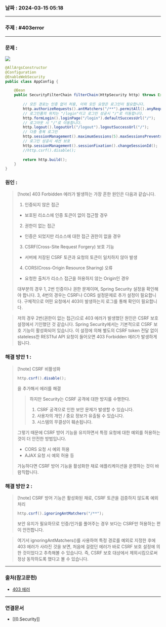 ### 날짜 : 2024-03-15 05:18

___

### 주제 : #403error

___

### 문제 : 

![](https://velog.velcdn.com/images/minnseong/post/8344c698-9738-4dc0-a253-af3dcaae54e8/image.png)

```java
@AllArgsConstructor 
@Configuration  
@EnableWebSecurity  
public class AppConfig {  

    @Bean  
    public SecurityFilterChain filterChain(HttpSecurity http) throws Exception {  
  
        // 모든 경로는 인증 없이 허용, 이외 모든 요청은 로그인이 필요합니다.  
        http.authorizeRequests().antMatchers("/**").permitAll().anyRequest().authenticated();  
        // 로그인폼의 위치는 "/login"이고 로그인 성공시 "/"로 이동합니다.  
        http.formLogin().loginPage("/login").defaultSuccessUrl("/");  
        // 로그아웃 시 "/"로 이동합니다.  
        http.logout().logoutUrl("/logout").logoutSuccessUrl("/");  
        // 다중 중복 로그인  
        http.sessionManagement().maximumSessions(5).maxSessionsPreventsLogin(false);  
        // 로그인 성공시 세션 보호  
        http.sessionManagement().sessionFixation().changeSessionId();  
        //http.csrf().disable();  
  
        return http.build();  
    }
}
```

### 원인 : 

>[!note] 403 Forbidden 에러가 발생하는 가장 흔한 원인은 다음과 같습니다.
> 
> 1. 인증되지 않은 접근
> 	- 보호된 리소스에 인증 토큰이 없이 접근할 경우
> 2. 권한이 없는 접근
>	- 인증은 되었지만 리소스에 대한 접근 권한이 없을 경우
> 3. CSRF(Cross-Site Request Forgery) 보호 기능
>	- 서버에 저장된 CSRF 토큰과 요청의 토큰이 일치하지 않아 발생
> 4. CORS(Cross-Origin Resource Sharing) 오류
> 	- 요청한 출처가 리소스 접근을 허용하지 않는 Origin인 경우
> 
> 대부분의 경우 1, 2번 인증이나 권한 문제이며, Spring Security 설정을 확인해야 합니다.
> 3, 4번의 경우는 CSRF나 CORS 설정문제로 추가 설정이 필요합니다.
> 구체적으로 어떤 요청에서 403이 발생하는지 로그를 통해 확인이 필요합니다.

> 저의 경우 2번(권한이 없는 접근)으로 403 에러가 발생했던 원인은 CSRF 보호 설정에서 기인했던 것 같습니다.
> Spring Security에서는 기본적으로 CSRF 보호 기능이 활성화되어 있습니다.
> 이 설정에 의해 별도의 CSRF token 전달 없이 stateless한 RESTful API 요청이 들어오면 403 Forbidden 에러가 발생하게 됩니다.

### 해결 방안 1 : 

>[!note] CSRF 비활성화
>
> ```java
> http.csrf().disable();
> ```
> 을 추가해서 에러를 해결
> 
>> 하지만 Security는 CSRF 공격에 대한 방지를 수행한다.
>> 1. CSRF 공격으로 인한 보안 문제가 발생할 수 있습니다.
>> 2. 사용자의 개인 / 중요 정보가 유출될 수 있습니다.
>> 3. 시스템의 무결성이 훼손됩니다.
>
> 그렇기 때문에 CSRF 방어 기능을 유지하면서 특정 요청에 대한 예외를 허용하는 것이 더 안전한 방법입니다.
> 
> - CORS 요청 시 예외 허용
> - AJAX 요청 시 예외 허용 등
> 
> 가능하다면 CSRF 방어 기능을 활성화한 채로 애플리케이션을 운영하는 것이 바람직합니다.

### 해결 방안 2 :

>[!note] CSRF 방어 기능은 활성화된 채로,  CSRF 토큰을 검증하지 않도록 예외 처리
>
> ```java
> http.csrf().ignoringAntMatchers("/**");
> ```
> 
> 보안 유지가 필요하므로 인증/인가를 풀어주는 경우 보다는 CSRF만 허용하는 편이 안전합니다.

> 여기서 ignoringAntMatchers()를 사용하여 특정 경로를 예외로 지정한 후에 403 에러가 사라진 것을 보면, 처음에 걸렸던 에러가 바로 CSRF 보호 설정에 의한 것이었다고 추측해볼 수 있습니다.
> 즉, CSRF 보호 대상에서 제외시킴으로써 정상 동작하도록 했다고 볼 수 있습니다.

___

### 출처(참고문헌)

- [403 에러](https://velog.io/@minnseong/Spring-Security-403-Forbidden-%EC%97%90%EB%9F%AC)

___

### 연결문서

- [[0.Security]]

